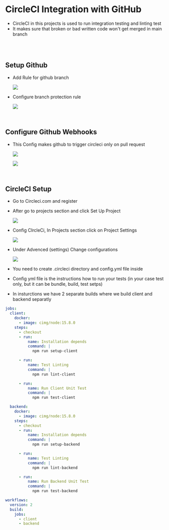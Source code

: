 # CircleCI Integration with GitHub

- CircleCI in this projects is used to run integration testing and linting test
- It makes sure that broken or bad written code won't get merged in main branch

<br/>
<br/>

## Setup Github

- Add Rule for github branch
  <p>
    <img src="https://github.com/edo92/AWS-ECS-Hosting-Pipeline/blob/docs/circleci/images/github-branch-rules.png"/>
  </p>

- Configure branch protection rule
  <p>
    <img src="https://github.com/edo92/AWS-ECS-Hosting-Pipeline/blob/docs/circleci/images/github-branch-protection-rules.png"/>
  </p>

<br/>

## Configure Github Webhooks

- This Config makes github to trigger circleci only on pull request
  <p>
    <img src="https://github.com/edo92/AWS-ECS-Hosting-Pipeline/blob/docs/circleci/images/github-webhooks-options-1.png"/>
  </p>
  <p>
    <img src="https://github.com/edo92/AWS-ECS-Hosting-Pipeline/blob/docs/circleci/images/github-webhooks-options-2.png"/>
  </p>

<br/>

## CircleCI Setup

- Go to Circleci.com and register
- After go to projects section and click Set Up Project
  <p>
    <img src="https://github.com/edo92/AWS-ECS-Hosting-Pipeline/blob/docs/circleci/images/circleci-setup-project.png"/>
  </p>

- Config CIrcleCi, In Projects section click on Project Settings
  <p>
    <img src="https://github.com/edo92/AWS-ECS-Hosting-Pipeline/blob/docs/circleci/images/circleci-configure.png"/>
  </p>

- Under Advenced (settings) Change configurations
  <p>
    <img src="https://github.com/edo92/AWS-ECS-Hosting-Pipeline/blob/docs/circleci/images/circleci-change-configs.png"/>
  </p>

- You need to create .circleci directory and config.yml file inside
- Config yml file is the instructions how to run your tests (in your case test only, but it can be bundle, build, test setps)
- In insturctions we have 2 separate builds where we build client and backend separatly

```yml
jobs:
  client:
    docker:
      - image: cimg/node:15.8.0
    steps:
      - checkout
      - run:
          name: Installation depends
          command: |
            npm run setup-client

      - run:
          name: Test Linting
          command: |
            npm run lint-client

      - run:
          name: Run Client Unit Test
          command: |
            npm run test-client

  backend:
    docker:
      - image: cimg/node:15.8.0
    steps:
      - checkout
      - run:
          name: Installation depends
          command: |
            npm run setup-backend

      - run:
          name: Test Linting
          command: |
            npm run lint-backend

      - run:
          name: Run Backend Unit Test
          command: |
            npm run test-backend

workflows:
  version: 2
  build:
    jobs:
      - client
      - backend
```

